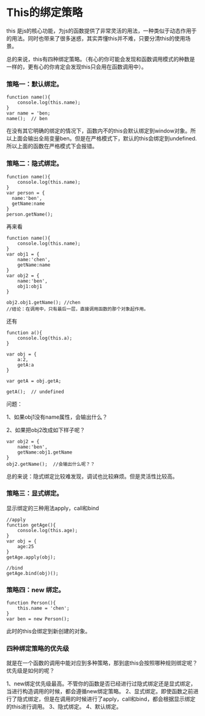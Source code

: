 # This的绑定策略

this 是js的核心功能，为js的函数提供了非常灵活的用法，一种类似于动态作用于的用法。同时也带来了很多迷惑，其实弄懂this并不难，只要分清this的使用场景。

总的来说，this有四种绑定策略。（有心的你可能会发现和函数调用模式的种数是一样的，更有心的你肯定会发现this只会用在函数调用中）。

### 策略一：默认绑定。

    function name(){
        console.log(this.name);
    }
    var name = 'ben;
    name();  // ben

在没有其它明确的绑定的情况下，函数内不的this会默认绑定到window对象。所以上面会输出全局变量ben。但是在严格模式下，默认的this会绑定到undefined.所以上面的函数在严格模式下会报错。

### 策略二：隐式绑定。

    function name(){
        console.log(this.name);
    }
    var person = {
      name:'ben',
      getName:name
    }
    person.getName();

再来看
    
    function name(){
        console.log(this.name);
    }
    var obj1 = {
        name:'chen',
        getName:name
    }
    var obj2 = {
        name:'ben',
        obj1:obj1
    }

    obj2.obj1.getName(); //chen
    //结论：在调用中，只有最后一层，直接调用函数的那个对象起作用。

还有

    function a(){
        console.log(this.a);
    }

    var obj = {
        a:2,
        getA:a
    }

    var getA = obj.getA;
  
    getA();  // undefined

问题：

1、如果obj1没有name属性，会输出什么？

2、如果把obj2改成如下样子呢？

    var obj2 = {
        name:'ben',
        getName:obj1.getName
    }
    obj2.getName();  //会输出什么呢？？

总的来说：隐式绑定比较难发现，调试也比较麻烦。但是灵活性比较高。

### 策略三：显式绑定。

显示绑定的三种用法apply，call和bind

    //apply
    function getAge(){
        console.log(this.age);
    }
    var obj = {
        age:25
    }
    getAge.apply(obj);

    //bind
    getAge.bind(obj)();

### 策略四：new 绑定。

    function Person(){
        this.name = 'chen';
    }
    var ben = new Person();

此时的this会绑定到新创建的对象。

### 四种绑定策略的优先级

就是在一个函数的调用中能对应到多种策略，那到底this会按照哪种规则绑定呢？优先级是如何的呢？

1、new绑定优先级最高。不管你的函数是否已经进行过隐式绑定还是显式绑定，当进行构造调用的时候，都会遵循new绑定策略。
2、显式绑定。即使函数之前进行了隐式绑定，但是在调用的时候进行了apply，call和bind，都会根据显示绑定的this进行调用。
3、隐式绑定。
4、默认绑定。
